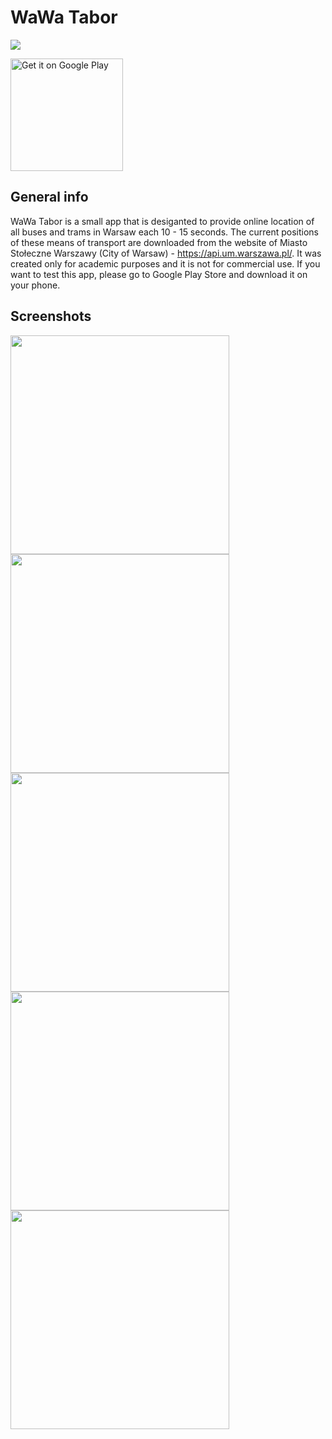 # WaWa Tabor

![](https://github.com/wkrzywiec/WaWa-Tabor/workflows/Android%20Pull%20Request%20&%20Master%20CI/badge.svg)

<a href='https://play.google.com/store/apps/details?id=com.wawa_applications.wawa_tabor&pcampaignid=MKT-Other-global-all-co-prtnr-py-PartBadge-Mar2515-1'><img alt='Get it on Google Play' src='https://play.google.com/intl/en_us/badges/images/generic/en_badge_web_generic.png' width='180'/></a>

## General info

WaWa Tabor is a small app that is desiganted to provide online location of all buses and trams in Warsaw each 10 - 15 seconds. The current positions of these means of transport are downloaded from the website of Miasto Stołeczne Warszawy (City of Warsaw) - https://api.um.warszawa.pl/. It was created only for academic purposes and it is not for commercial use. If you want to test this app, please go to Google Play Store and download it on your phone. 


## Screenshots

<img src="https://github.com/wkrzywiec/WaWa-Tabor/blob/master/Screenshot_1.jpg" height="350"> <img src="https://github.com/wkrzywiec/WaWa-Tabor/blob/master/Screenshot_187.jpg" height="350">
<img src="https://github.com/wkrzywiec/WaWa-Tabor/blob/master/Screenshot_122.jpg" height="350">
<img src="https://github.com/wkrzywiec/WaWa-Tabor/blob/master/Screenshot_74.jpg" height="350">
<img src="https://github.com/wkrzywiec/WaWa-Tabor/blob/master/Screenshot_119.jpg" height="350">
